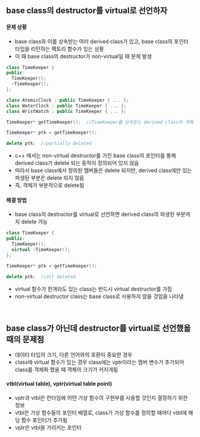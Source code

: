 ## base class의 destructor를 virtual로 선언하자
#### 문제 상황
- base class와 이를 상속받는 여러 derived class가 있고, base class의 포인터 타입을 리턴하는 팩토리 함수가 있는 상황
- 이 때 base class의 destructor가 non-virtual일 때 문제 발생
```c++
class TimeKeeper {
public:
  TimeKeeper();
  ~TimeKeeper();
};

class AtomicClock : public TimeKeeper { ... };
class WaterClock : public TimeKeeper { ... };
class WristWatch : public TimeKeeper { ... };
```
```c++
TimeKeeper* getTimeKeeper();  //TimeKeeper를 상속받는 derived class의 객체 반환
```
```c++
TimeKeeper* ptk = getTimeKeeper();

delete ptk;  //partially deleted 
```
- c++ 에서는 non-virtual destructor를 가진 base class의 포인터를 통해 derived class가 delete 되는 동작이 정의되어 있지 않음
- 따라서 base class에서 정의된 멤버들은 delete 되지만, derived class에만 있는 파생된 부분은 delete 되지 않음
- 즉, 객체가 부분적으로 delete됨


#### 해결 방법
- base class의 destructor를 virtual로 선언하면 derived class의 파생된 부분까지 delete 가능
```c++
class TimeKeeper {
public:
  TimeKeeper();
  virtual ~TimeKeeper();
};
```
```c++
TimeKeeper* ptk = getTimeKeeper();

delete ptk;  //all deleted 
```

- virtual 함수가 한개라도 있는 class는 반드시 virtual destructor를 가짐
- non-virtual destructor class는 base class로 사용하지 않을 것임을 나타냄
</br>

## base class가 아닌데 destructor를 virtual로 선언했을 때의 문제점
- 데이터 타입의 크기, 다른 언어와의 호환이 중요한 경우
- class에 virtual 함수가 있는 경우 class에는 vptr이라는 멤버 변수가 추가되어 class를 객체화 했을 때 객체의 크기가 커지게됨

####  vtbl(virtual table), vptr(virtual table point)
- vptr과 vtbl은 런타임에 어떤 가상 함수의 구현부를 사용할 것인지 결정하기 위한 정보
- vtbl은 가상 함수들의 포인터 배열로, class가 가상 함수를 정의할 때마다 vtbl에 해당 함수 포인터가 추가됨
- vptr은 vtbl을 가리키는 포인터
